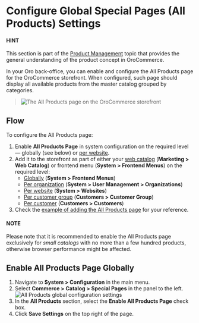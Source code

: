 <a id="sys-conf-commerce-catalog-special-pages"></a>

<a id="sys-conf-commerce-catalog-special-pages-global"></a>

# Configure Global Special Pages (All Products) Settings

#### HINT
This section is part of the [Product Management](../../../../../concept-guides/product-management/index.md#concept-guides-product-management) topic that provides the general understanding of the product concept in OroCommerce.

In your Oro back-office, you can enable and configure the All Products page for the OroCommerce storefront. When configured, such page should display all available products from the master catalog grouped by categories.

> ![The All Products page on the OroCommerce storefront](user/img/system/config_commerce/catalog/all_products_page.png)

## Flow

To configure the All Products page:

1. Enable **All Products Page** in system configuration on the required level — globally (see below) or [per website](../../../websites/web-configuration/commerce/catalog/website-all-products.md#sys-conf-commerce-catalog-special-pages-website).
2. Add it to the storefront as part of either your [web catalog](../../../../marketing/web-catalogs/edit-content-tree/content-variants.md#user-guide-marketing-web-catalog) (**Marketing > Web Catalog**) or frontend menu (**System > Frontend Menus**) on the required level:
   * [Globally](../../../frontend-menus/global-all-products-menus.md#sys-conf-frontend-menus-all-products-global) (**System > Frontend Menus**)
   * [Per organization](../../../user-management/organizations/organization-all-products-menus.md#sys-users-organization-menus-all-products-organization) (**System > User Management > Organizations**)
   * [Per website](../../../websites/website-all-products-menu.md#sys-users-organization-menus-all-products-website) (**System > Websites**)
   * [Per customer group](../../../../customers/customer-groups/customer-group-all-products-menus.md#user-guide-customers-customer-groups-all-products) (**Customers > Customer Group**)
   * [Per customer](../../../../customers/customers/customer-all-products-menus.md#user-guide-customers-customers-all-products) (**Customers > Customers**)
3. Check the [example of adding the All Products page](../../../websites/web-configuration/commerce/catalog/website-all-products.md#user-guide-all-products-sample) for your reference.

#### NOTE
Please note that it is recommended to enable the All Products page exclusively for *small catalogs* with no more than a few hundred products, otherwise browser performance might be affected.

## Enable All Products Page Globally

1. Navigate to **System > Configuration** in the main menu.
2. Select **Commerce > Catalog > Special Pages** in the panel to the left.
   ![All Products global configuration settings](user/img/system/config_commerce/catalog/AllProductsSystem.png)
3. In the **All Products** section, select the **Enable All Products Page** check box.
4. Click **Save Settings** on the top right of the page.
